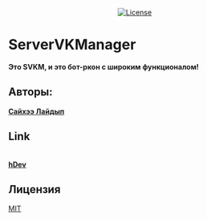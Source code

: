 <p align="center">
<a href="https://choosealicense.com/licenses/mit/"><img src="https://i.imgur.com/Grc42bs.png" alt="License"></a>
</p>


# ServerVKManager

<b>Это SVKM, и это бот-ркон с широким функционалом!</b>

## Авторы:
<a href="https://vk.com/sayhe"><b>Сайхээ Лайдып</b></a>

## Link
<br><a href="https://vk.com/hdevhome"><b>hDev</b></a>

## Лицензия
[MIT](https://choosealicense.com/licenses/mit/)
